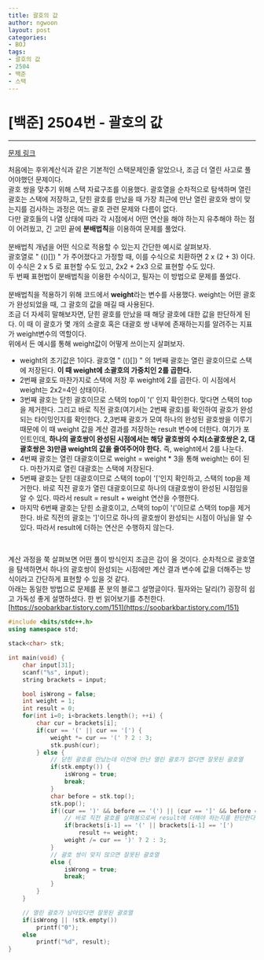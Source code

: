 ```yaml
---
title: 괄호의 값
author: ngwoon
layout: post
categories:
- BOJ
tags:
- 괄호의 값
- 2504
- 백준
- 스택
---
```


# [백준] 2504번 - 괄호의 값
- - -

[문제 링크](https://www.acmicpc.net/problem/2504)

처음에는 후위계산식과 같은 기본적인 스택문제인줄 알았으나, 조금 더 열린 사고로 풀어야했던 문제이다.<br/>
괄호 쌍을 맞추기 위해 스택 자료구조를 이용했다. 괄호열을 순차적으로 탐색하며 열린 괄호는 스택에 저장하고, 닫힌 괄호를 만났을 때 가장 최근에 만난 열린 괄호와 쌍이 맞는지를 검사하는 과정은 여느 괄호 관련 문제와 다름이 없다.<br/>
다만 괄호들의 나열 상태에 따라 각 시점에서 어떤 연산을 해야 하는지 유추해야 하는 점이 어려웠고, 긴 고민 끝에 **분배법칙**을 이용하여 문제를 풀었다.<br/>
<br/>
분배법칙 개념을 어떤 식으로 적용할 수 있는지 간단한 예시로 살펴보자.<br/>
괄호열로 " (()[]) " 가 주어졌다고 가정할 때, 이를 수식으로 치환하면 2 x (2 + 3) 이다.<br/>
이 수식은 2 x 5 로 표현할 수도 있고, 2x2 + 2x3 으로 표현할 수도 있다.<br/>
두 번째 표현법이 분배법칙을 이용한 수식이고, 필자는 이 방법으로 문제를 풀었다.<br/>
<br/>
분배법칙을 적용하기 위해 코드에서 **weight**라는 변수를 사용했다. weight는 어떤 괄호가 완성되었을 때, 그 괄호의 값을 매길 때 사용된다.<br/>
조금 더 자세히 말해보자면, 닫힌 괄호를 만났을 때 해당 괄호에 대한 값을 판단하게 된다. 이 때 이 괄호가 몇 개의 소괄호 혹은 대괄호 쌍 내부에 존재하는지를 알려주는 지표가 weight변수의 역할이다.<br/>
위에서 든 예시를 통해 weight값이 어떻게 쓰이는지 살펴보자.<br/>
* weight의 초기값은 1이다. 괄호열 " (()[]) " 의 1번째 괄호는 열린 괄호이므로 스택에 저장된다. **이 때 weight에 소괄호의 가중치인 2를 곱한다.** <br/>
* 2번째 괄호도 마찬가지로 스택에 저장 후 weight에 2를 곱한다. 이 시점에서 weight는 2x2=4인 상태이다. <br/>
* 3번째 괄호는 닫힌 괄호이므로 스택의 top이 '(' 인지 확인한다. 맞다면 스택의 top을 제거한다. 그리고 바로 직전 괄호(여기서는 2번째 괄호)를 확인하여 괄호가 완성되는 타이밍인지를 확인한다. 2,3번째 괄호가 모여 하나의 완성된 괄호쌍을 이루기 때문에 이 때 weight 값을 계산 결과를 저장하는 result 변수에 더한다. 여기가 포인트인데, **하나의 괄호쌍이 완성된 시점에서는 해당 괄호쌍의 수치(소괄호쌍은 2, 대괄호쌍은 3)만큼 weight의 값을 줄여주어야 한다.** 즉, weight에서 2를 나눈다.<br/>
* 4번째 괄호는 열린 대괄호이므로 weight = weight * 3을 통해 weight는 6이 된다. 마찬가지로 열린 대괄호는 스택에 저장된다.<br/>
* 5번째 괄호는 닫힌 대괄호이므로 스택의 top이 '['인지 확인하고, 스택의 top을 제거한다. 바로 직전 괄호가 열린 대괄호이므로 하나의 대괄호쌍이 완성된 시점임을 알 수 있다. 따라서 result = result + weight 연산을 수행한다.<br/>
* 마지막 6번째 괄호는 닫힌 소괄호이고, 스택의 top이 '('이므로 스택의 top을 제거한다. 바로 직전의 괄호는 ']'이므로 하나의 괄호쌍이 완성되는 시점이 아님을 알 수 있다. 따라서 result에 더하는 연산은 수행하지 않는다.<br/>
<br/>

계산 과정을 쭉 살펴보면 어떤 풀이 방식인지 조금은 감이 올 것이다. 순차적으로 괄호열을 탐색하면서 하나의 괄호쌍이 완성되는 시점에만 계산 결과 변수에 값을 더해주는 방식이라고 간단하게 표현할 수 있을 것 같다.<br/>
아래는 동일한 방법으로 문제를 푼 분의 블로그 설명글이다. 필자와는 달리(?) 굉장히 쉽고 가독성 좋게 설명하셨다. 한 번 읽어보기를 추천한다.<br/>
[https://soobarkbar.tistory.com/151](https://soobarkbar.tistory.com/151)

```cpp
#include <bits/stdc++.h>
using namespace std;

stack<char> stk;

int main(void) {
    char input[31];
    scanf("%s", input);
    string brackets = input;

    bool isWrong = false;
    int weight = 1;
    int result = 0;
    for(int i=0; i<brackets.length(); ++i) {
        char cur = brackets[i];
        if(cur == '(' || cur == '[') {
            weight *= cur == '(' ? 2 : 3;
            stk.push(cur);
        } else {
            // 닫힌 괄호를 만났는데 이전에 만난 열린 괄호가 없다면 잘못된 괄호열
            if(stk.empty()) {
                isWrong = true;
                break;
            }
            char before = stk.top();
            stk.pop();
            if((cur == ')' && before == '(') || (cur == ']' && before == '[')) {
                // 바로 직전 괄호를 살펴봄으로써 result에 더해야 하는지를 판단한다.
                if(brackets[i-1] == '(' || brackets[i-1] == '[')
                    result += weight;
                weight /= cur == ')' ? 2 : 3;
            } 
            // 괄호 쌍이 맞지 않으면 잘못된 괄호열
            else {
                isWrong = true;
                break;
            }
        }
    }

    // 열린 괄호가 남아있다면 잘못된 괄호열
    if(isWrong || !stk.empty())
        printf("0");
    else
        printf("%d", result);
}
```

